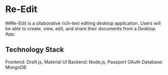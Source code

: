 # Re-Edit

##Re-Edit is a ollaborative rich-text editing desktop application. Users will be able to create, view, edit, and share their documents from a Desktop App.

## Technology Stack
Frontend: Draft.js, Material UI
Backend: Node.js, Passport OAuth
Database: MongoDB
